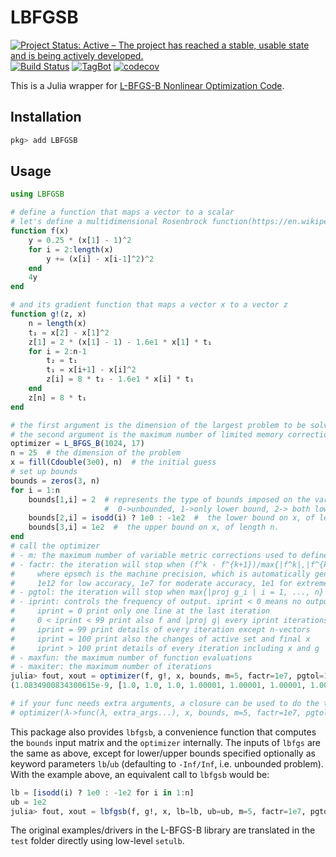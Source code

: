 # LBFGSB

[![Project Status: Active – The project has reached a stable, usable state and is being actively developed.](http://www.repostatus.org/badges/latest/active.svg)](http://www.repostatus.org/#active)
[![Build Status](https://github.com/Gnimuc/LBFGSB.jl/workflows/CI/badge.svg)](https://github.com/Gnimuc/LBFGSB.jl/actions/workflows/ci.yml)
[![TagBot](https://github.com/Gnimuc/LBFGSB.jl/workflows/TagBot/badge.svg)](https://github.com/Gnimuc/LBFGSB.jl/actions/workflows/TagBot.yml)
[![codecov](https://codecov.io/gh/Gnimuc/LBFGSB.jl/branch/master/graph/badge.svg)](https://codecov.io/gh/Gnimuc/LBFGSB.jl)

This is a Julia wrapper for [L-BFGS-B Nonlinear Optimization Code](http://users.iems.northwestern.edu/%7Enocedal/lbfgsb.html).

## Installation
```julia
pkg> add LBFGSB
```

## Usage
```julia
using LBFGSB

# define a function that maps a vector to a scalar
# let's define a multidimensional Rosenbrock function(https://en.wikipedia.org/wiki/Rosenbrock_function):
function f(x)
    y = 0.25 * (x[1] - 1)^2
    for i = 2:length(x)
        y += (x[i] - x[i-1]^2)^2
    end
    4y
end

# and its gradient function that maps a vector x to a vector z
function g!(z, x)
    n = length(x)
    t₁ = x[2] - x[1]^2
    z[1] = 2 * (x[1] - 1) - 1.6e1 * x[1] * t₁
    for i = 2:n-1
        t₂ = t₁
        t₁ = x[i+1] - x[i]^2
        z[i] = 8 * t₂ - 1.6e1 * x[i] * t₁
    end
    z[n] = 8 * t₁
end

# the first argument is the dimension of the largest problem to be solved
# the second argument is the maximum number of limited memory corrections
optimizer = L_BFGS_B(1024, 17)
n = 25  # the dimension of the problem
x = fill(Cdouble(3e0), n)  # the initial guess
# set up bounds
bounds = zeros(3, n)
for i = 1:n
    bounds[1,i] = 2  # represents the type of bounds imposed on the variables:
                     #  0->unbounded, 1->only lower bound, 2-> both lower and upper bounds, 3->only upper bound
    bounds[2,i] = isodd(i) ? 1e0 : -1e2  #  the lower bound on x, of length n.
    bounds[3,i] = 1e2  #  the upper bound on x, of length n.
end
# call the optimizer
# - m: the maximum number of variable metric corrections used to define the limited memory matrix
# - factr: the iteration will stop when (f^k - f^{k+1})/max{|f^k|,|f^{k+1}|,1} <= factr*epsmch,
#     where epsmch is the machine precision, which is automatically generated by the code. Typical values for factr:
#     1e12 for low accuracy, 1e7 for moderate accuracy, 1e1 for extremely high accuracy
# - pgtol: the iteration will stop when max{|proj g_i | i = 1, ..., n} <= pgtol where pg_i is the ith component of the projected gradient
# - iprint: controls the frequency of output. iprint < 0 means no output:
#     iprint = 0 print only one line at the last iteration
#     0 < iprint < 99 print also f and |proj g| every iprint iterations
#     iprint = 99 print details of every iteration except n-vectors
#     iprint = 100 print also the changes of active set and final x
#     iprint > 100 print details of every iteration including x and g
# - maxfun: the maximum number of function evaluations
# - maxiter: the maximum number of iterations
julia> fout, xout = optimizer(f, g!, x, bounds, m=5, factr=1e7, pgtol=1e-5, iprint=-1, maxfun=15000, maxiter=15000)
(1.0834900834300615e-9, [1.0, 1.0, 1.0, 1.00001, 1.00001, 1.00001, 1.00001, 1.00001, 1.00002, 1.00004  …  1.0026, 1.00521, 1.01045, 1.02101, 1.04246, 1.08672, 1.18097, 1.39469, 1.94516, 3.78366])

# if your func needs extra arguments, a closure can be used to do the trick:
# optimizer(λ->func(λ, extra_args...), x, bounds, m=5, factr=1e7, pgtol=1e-5, iprint=-1, maxfun=15000, maxiter=15000)
```
This package also provides `lbfgsb`, a convenience function that computes the `bounds` input matrix and the `optimizer` internally. The inputs of `lbfgs` are the same as above, except for lower/upper bounds specified optionally as keyword parameters `lb`/`ub` (defaulting to `-Inf/Inf`, i.e. unbounded problem).  With the example above, an equivalent call to `lbfgsb` would be:
```julia
lb = [isodd(i) ? 1e0 : -1e2 for i in 1:n]
ub = 1e2
julia> fout, xout = lbfgsb(f, g!, x, lb=lb, ub=ub, m=5, factr=1e7, pgtol=1e-5, iprint=-1, maxfun=15000, maxiter=15000)
```
The original examples/drivers in the L-BFGS-B library are translated in the `test` folder directly using low-level `setulb`.
